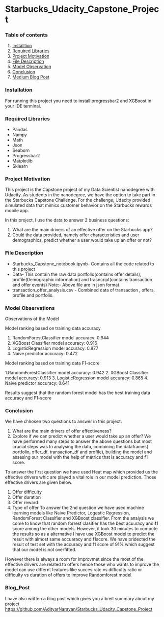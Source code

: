 # Starbucks_Udacity_Capstone_Project

### Table of contents
1. [Installtion](https://github.com/AdityarNarayan/Starbucks_Udacity_Capstone_Project#installation)
2. [Required Libraries](https://github.com/AdityarNarayan/Starbucks_Udacity_Capstone_Project#required-libraries)
3. [Project Motivation](https://github.com/AdityarNarayan/Starbucks_Udacity_Capstone_Project#project-motivation)
4. [File Description](https://github.com/AdityarNarayan/Starbucks_Udacity_Capstone_Project#file-description)
5. [Model Observation](https://github.com/AdityarNarayan/Starbucks_Udacity_Capstone_Project#model-observations)
6. [Conclusion](https://github.com/AdityarNarayan/Starbucks_Udacity_Capstone_Project#conclusion)
7. [Medium Blog Post](https://medium.com/@adityananda14/data-science-project-analysis-of-starbucks-promotional-offers-b20d895fed7e)
 
### Installation
For running this project you need to install progressbar2 and XGBoost in your IDE terminal.

### Required Libraries
* Pandas
* Nampy
* Math
* Json
* Seaborn
* Progressbar2
* Matplotlib
* Sklearn
### Project Motivation
This project is the Capstone project of my Data Scientist nanodegree with Udacity. As students in the nanodegree, we have the option to take part in the Starbucks Capstone Challenge. For the challenge, Udacity provided simulated data that mimics customer behavior on the Starbucks rewards mobile app.

In this project, I use the data to answer 2 business questions:

1.  What are the main drivers of an effective offer on the Starbucks app?
2.  Could the data provided, namely offer characteristics and user demographics, predict whether a user would take up an offer or not?

### File Description
* Starbucks_Capstone_notebook.ipynb- Contains all the code related to this project
* Data- This contain the raw data portfolio(contains offer details), profile(Demographic information) and trasncript(contains transaction and offer events)
Note:- Above file are in json format
* transaction_offer_analysis.csv - Combined data of transaction , offers, profile and portfolio.

### Model Observations
Observations of the Model

Model ranking based on training data accuracy

1. RandomForestClassifier model accuracy: 0.944
2. XGBoost Classifier model accuracy: 0.916
3. LogisticRegression model accuracy: 0.877
4. Naive predictor accuracy: 0.472

Model ranking based on training data F1-score

1.RandomForestClassifier model accuracy: 0.942
2. XGBoost Classifier model accuracy: 0.913
3. LogisticRegression model accuracy: 0.865
4. Naive predictor accuracy: 0.641

Results suggest that the random forest model has the best training data accuracy and F1-score

### Conclusion

We have chhosen two questions to answer in this project:

1. What are the main drivers of offer effectiveness?
2. Explore if we can predict whether a user would take up an offer?
We have performed many steps to answer the above questions but most crucial steps was to analysing the data, combining the dataframes( portfolio, offer_df, transaction_df and profile), building the model and assesing our model with the help of metrics that is accuracy and f1 score.

To answer the first question we have used Heat map which provided us the effective drivers whic are played a vital role in our model prediction. Those effective drivers are given below.

1. Offer difficulty 
2. Offer duration
3. Offer reward
4. Type of offer
To answer the 2nd question we have used machine learning models like Naive Predictor, Logestic Regression, RandomForest Classifier and XGBoost classifier. From the analysis we come to know that random forrest clasifier has the best acuuracy and f1 score among the other models. However, it took 30 minutes to compute the results so as a alternative I have use XGBoost model to predict the result with almost same accuaracy and f1score. We have pridected the result of test set with the accuracy and f1 score of 91% which suggest that our model is not overfitted.

However there is always a room for improvmet since the most of the effective drivers are related to offers hence those who wants to improve the model can use differnt features like succes rate vs difficulty ratio or difficulty vs duration of offers to improve Randomforest model.

### Blog_Post

I have also written a blog post which gives you a breif summary about my project.
https://github.com/AdityarNarayan/Starbucks_Udacity_Capstone_Project

